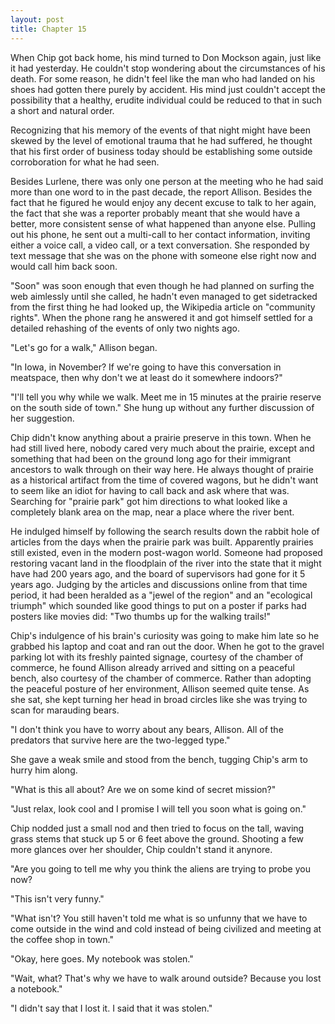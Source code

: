 ```yaml
---
layout: post
title: Chapter 15
---
```


When Chip got back home, his mind turned to Don Mockson again, just like it
had yesterday.  He couldn't stop wondering about the circumstances of his
death.  For some reason, he didn't feel like the man who had landed on his
shoes had gotten there purely by accident.  His mind just couldn't accept the
possibility that a healthy, erudite individual could be reduced to that in
such a short and natural order.

Recognizing that his memory of the events of that night might have been skewed
by the level of emotional trauma that he had suffered, he thought that his
first order of business today should be establishing some outside
corroboration for what he had seen.

Besides Lurlene, there was only one person at the meeting who he had said more
than one word to in the past decade, the report Allison.  Besides the fact
that he figured he would enjoy any decent excuse to talk to her again, the
fact that she was a reporter probably meant that she would have a better, more
consistent sense of what happened than anyone else.  Pulling out his phone, he
sent out a multi-call to her contact information, inviting either a voice
call, a video call, or a text conversation.  She responded by text message
that she was on the phone with someone else right now and would call him back
soon.

"Soon" was soon enough that even though he had planned on surfing the web
aimlessly until she called, he hadn't even managed to get sidetracked from the
first thing he had looked up, the Wikipedia article on "community rights".
When the phone rang he answered it and got himself settled for a detailed
rehashing of the events of only two nights ago.

"Let's go for a walk," Allison began.

"In Iowa, in November?  If we're going to have this conversation in meatspace,
then why don't we at least do it somewhere indoors?"

"I'll tell you why while we walk.  Meet me in 15 minutes at the prairie
reserve on the south side of town."  She hung up without any further
discussion of her suggestion.

Chip didn't know anything about a prairie preserve in this town.  When he had
still lived here, nobody cared very much about the prairie, except and
something that had been on the ground long ago for their immigrant ancestors
to walk through on their way here.  He always thought of prairie as a
historical artifact from the time of covered wagons, but he didn't want to
seem like an idiot for having to call back and ask where that was.  Searching
for "prairie park" got him directions to what looked like a completely blank
area on the map, near a place where the river bent.  

He indulged himself by following the search results down the rabbit hole of
articles from the days when the prairie park was built.  Apparently prairies
still existed, even in the modern post-wagon world.  Someone had proposed
restoring vacant land in the floodplain of the river into the state that it
might have had 200 years ago, and the board of supervisors had gone for it 5
years ago.  Judging by the articles and discussions online from that time
period, it had been heralded as a "jewel of the region" and an "ecological
triumph" which sounded like good things to put on a poster if parks had
posters like movies did: "Two thumbs up for the walking trails!"

Chip's indulgence of his brain's curiosity was going to make him late so he
grabbed his laptop and coat and ran out the door.  When he got to the gravel
parking lot with its freshly painted signage, courtesy of the chamber of
commerce, he found Allison already arrived and sitting on a peaceful bench,
also courtesy of the chamber of commerce.  Rather than adopting the peaceful
posture of her environment, Allison seemed quite tense.  As she sat, she kept
turning her head in broad circles like she was trying to scan for marauding
bears.

"I don't think you have to worry about any bears, Allison.  All of the
predators that survive here are the two-legged type."

She gave a weak smile and stood from the bench, tugging Chip's arm to hurry
him along.

"What is this all about?  Are we on some kind of secret mission?"

"Just relax, look cool and I promise I will tell you soon what is going on."

Chip nodded just a small nod and then tried to focus on the tall, waving grass
stems that stuck up 5 or 6 feet above the ground.  Shooting a few more glances
over her shoulder, Chip couldn't stand it anynore.

"Are you going to tell me why you think the aliens are trying to probe you
now?

"This isn't very funny."

"What isn't?  You still haven't told me what is so unfunny that we have to
come outside in the wind and cold instead of being civilized and meeting at
the coffee shop in town."

"Okay, here goes.  My notebook was stolen."

"Wait, what? That's why we have to walk around outside?  Because you lost a
notebook."

"I didn't say that I lost it.  I said that it was stolen."


